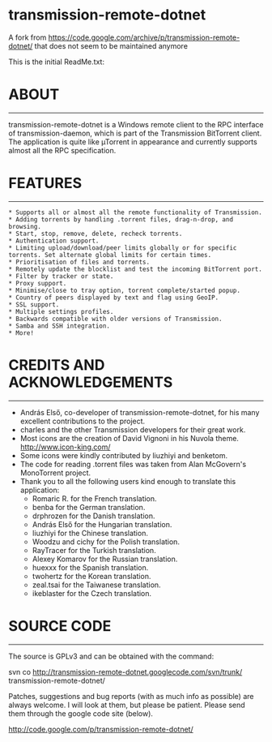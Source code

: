 # transmission-remote-dotnet
A fork from https://code.google.com/archive/p/transmission-remote-dotnet/ that does not seem to be maintained anymore

This is the initial ReadMe.txt:

# ABOUT
----------------------------

transmission-remote-dotnet is a Windows remote client to the RPC interface of transmission-daemon, which is
part of the Transmission BitTorrent client. The application is quite like µTorrent in appearance and
currently supports almost all the RPC specification.

# FEATURES
----------------------------

    * Supports all or almost all the remote functionality of Transmission.
    * Adding torrents by handling .torrent files, drag-n-drop, and browsing.
    * Start, stop, remove, delete, recheck torrents.
    * Authentication support.
    * Limiting upload/download/peer limits globally or for specific torrents. Set alternate global limits for certain times.
    * Prioritisation of files and torrents.
    * Remotely update the blocklist and test the incoming BitTorrent port.
    * Filter by tracker or state.
    * Proxy support.
    * Minimise/close to tray option, torrent complete/started popup.
    * Country of peers displayed by text and flag using GeoIP.
    * SSL support.
    * Multiple settings profiles.
    * Backwards compatible with older versions of Transmission.
    * Samba and SSH integration.
    * More!

# CREDITS AND ACKNOWLEDGEMENTS
----------------------------

 * András Első, co-developer of transmission-remote-dotnet, for his many excellent contributions to the project.
 * charles and the other Transmission developers for their great work.
 * Most icons are the creation of David Vignoni in his Nuvola theme. http://www.icon-king.com/
 * Some icons were kindly contributed by liuzhiyi and benketom.
 * The code for reading .torrent files was taken from Alan McGovern's MonoTorrent project.
 * Thank you to all the following users kind enough to translate this application:
    * Romaric R. for the French translation.
    * benba for the German translation.
    * drphrozen for the Danish translation.
    * András Első for the Hungarian translation.
    * liuzhiyi for the Chinese translation.
    * Woodzu and cichy for the Polish translation.
    * RayTracer for the Turkish translation.
    * Alexey Komarov for the Russian translation.
    * huexxx for the Spanish translation.
    * twohertz for the Korean translation.
    * zeal.tsai for the Taiwanese translation.
    * ikeblaster for the Czech translation.

# SOURCE CODE
----------------------------

The source is GPLv3 and can be obtained with the command:

svn co http://transmission-remote-dotnet.googlecode.com/svn/trunk/ transmission-remote-dotnet/	

Patches, suggestions and bug reports (with as much info as possible) are always welcome. I will look at
them, but please be patient. Please send them through the google code site (below).

http://code.google.com/p/transmission-remote-dotnet/

